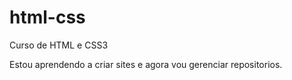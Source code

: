 # html-css
 Curso de HTML e CSS3



Estou aprendendo a criar sites e agora vou gerenciar repositorios.
